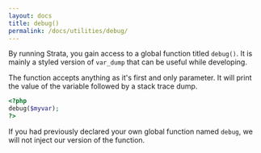 ```yaml
---
layout: docs
title: debug()
permalink: /docs/utilities/debug/
---
```


By running Strata, you gain access to a global function titled `debug()`. It is mainly a styled version of `var_dump` that can be useful while developing.

The function accepts anything as it's first and only parameter. It will print the value of the variable followed by a stack trace dump.

~~~ php
<?php
debug($myvar);
?>
~~~

If you had previously declared your own global function named `debug`, we will not inject our version of the function.
